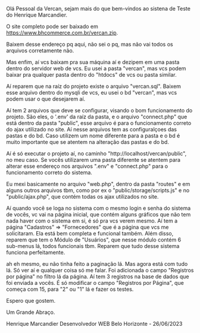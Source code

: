Olá Pessoal da Vercan, sejam mais do que bem-vindos ao sistena de Teste do Henrique Marcandier.

O site completo pode ser baixado em https://www.bhcommerce.com.br/vercan.zip.

Baixem desse endereço pq aqui, não sei o pq, mas não vai todos os arquivos corretamente não.

Mas enfim, aí vcs baixam pra sua máquina aí e dezipem em uma pasta dentro do servidor web de vcs. Eu usei a pasta "vercan", mas vcs podem baixar pra qualquer pasta dentro do "htdocs" de vcs ou pasta similar.

Aí reparem que na raíz do projeto existe o arquivo "vercan.sql". Baixem esse arquivo dentro do mysqli de vcs, eu usei o bd "vercan", mas vcs podem usar o que desejarem aí.

Aí tem 2 arquivos que deve se configurar, visando o bom funcionamento do projeto. São eles, o '.env' da raíz da pasta, e o arquivo "connect.php" que está dentro da pasta "public", esse arquivo é para o funcionamento correto do ajax utilizado no site. Aí nesse arquivos tem as configuralçoes das pastas e do bd. Caso utilizem um nome diferente para a pasta e o bd é muito importante que se atentem na alteração das pastas e do bd.

Aí é só executar o projeto aí, no caminho "http://localhost/vercan/public", no meu caso. Se vocês utilizarem uma pasta diferente se atentem para alterar esse endereço nos arquivos ".env" e "connect.php" para o funcionamento correto do sistema. 

Eu mexi basicamente no arquivo "web.php", dentro da pasta "routes" e em alguns outros arquivos tbm, como por ex o "public/storage/scripts.js" e no "public/ajax.php", que contém todas os ajax utilizados no site.

Aí quando você se loga no sistema com o mesmo login e senha do sistema de vocês, vc vai na página inicial, que contém alguns gráficos que não tem nada haver com o sistema em si, é só pra vcs verem mesmo. Aí tem a página "Cadastros" => "Fornecedores" que é a página que vcs me solicitaram. Ela está bem completa e funcional também. Além disso, reparem que tem o Módulo de "Usuários", que nesse módulo contém 6 sub-menus lá, todos funcionais tbm. Reparem que tudo desse sistema funciona perfeitamente.

ah eh mesmo, eu não tinha feito a paginação lá. Mas agora está com tudo lá. Só ver aí e qualquer coisa só me falar. Foi adicionada o campo "Registros por página" no filtro lá da página. Aí tem 3 registros na base de dados que foi enviada a vocês. É só modificar o campo "Registros por Página", que começa com 15, para "2" ou "1" lá e fazer os testes. 

Espero que gostem.

Um Grande Abraço.

Henrique Marcandier
Desenvolvedor WEB
Belo Horizonte - 26/06/2023